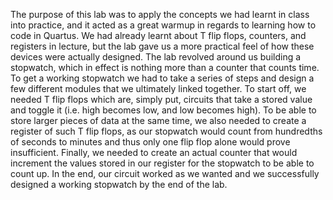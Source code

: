 The purpose of this lab was to apply the concepts we had learnt in class into practice, and it acted as a great warmup in regards to learning how to code in Quartus. We had already learnt about T flip flops, counters, and registers in lecture, but the lab gave us a more practical feel of how these devices were actually designed. The lab revolved around us building a stopwatch, which in effect is nothing more than a counter that counts time. To get a working stopwatch we had to take a series of steps and design a few different modules that we ultimately linked together. To start off, we needed T flip flops which are, simply put, circuits that take a stored value and toggle it (i.e. high becomes low, and low becomes high). To be able to store larger pieces of data at the same time, we also needed to create a register of such T flip flops, as our stopwatch would count from hundredths of seconds to minutes and thus only one flip flop alone would prove insufficient. Finally, we needed to create an actual counter that would increment the values stored in our register for the stopwatch to be able to count up. In the end, our circuit worked as we wanted and we successfully designed a working stopwatch by the end of the lab.

